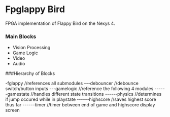 Fpglappy Bird
===

FPGA implementation of Flappy Bird on the Nexys 4.

### Main Blocks
- Vision Processing
- Game Logic
- Video
- Audio

###Hierarchy of Blocks

-fglappy //references all submodules
---debouncer //debounce switch/button inputs
---gamelogic //reference the following 4 modules
------gamestate //handles different state transitions
------physics //determines if jump occured while in playstate
------highscore //saves highest score thus far
------timer //timer between end of game and highscore display screen
